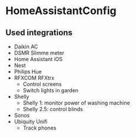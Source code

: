# HomeAssistantConfig

## Used integrations
* Daikin AC
* DSMR Slimme meter
* Home Assistant iOS
* Nest
* Philips Hue
* RFXCOM RFXtrx
    * Control screens
    * Switch lights in garden
* Shelly
    * Shelly 1: monitor power of washing machine
    * Shelly 2.5: control blinds
* Sonos
* Ubiquity Unifi
    * Track phones
